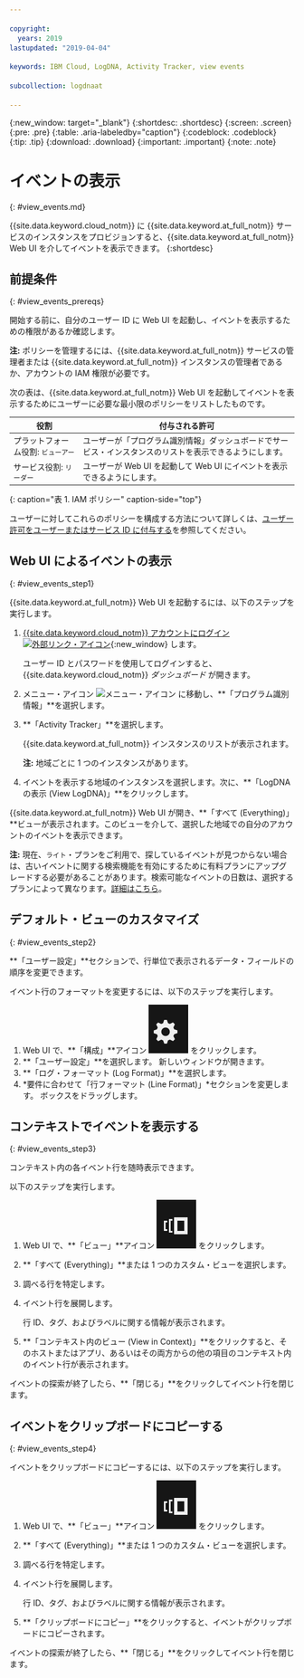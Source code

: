 ```yaml
---

copyright:
  years: 2019
lastupdated: "2019-04-04"

keywords: IBM Cloud, LogDNA, Activity Tracker, view events

subcollection: logdnaat

---
```


{:new_window: target="_blank"}
{:shortdesc: .shortdesc}
{:screen: .screen}
{:pre: .pre}
{:table: .aria-labeledby="caption"}
{:codeblock: .codeblock}
{:tip: .tip}
{:download: .download}
{:important: .important}
{:note: .note}


# イベントの表示
{: #view_events.md}

{{site.data.keyword.cloud_notm}} に {{site.data.keyword.at_full_notm}} サービスのインスタンスをプロビジョンすると、{{site.data.keyword.at_full_notm}} Web UI を介してイベントを表示できます。
{:shortdesc}


## 前提条件
{: #view_events_prereqs}

開始する前に、自分のユーザー ID に Web UI を起動し、イベントを表示するための権限があるか確認します。 

**注:** ポリシーを管理するには、{{site.data.keyword.at_full_notm}} サービスの管理者または {{site.data.keyword.at_full_notm}} インスタンスの管理者であるか、アカウントの IAM 権限が必要です。

次の表は、{{site.data.keyword.at_full_notm}} Web UI を起動してイベントを表示するためにユーザーに必要な最小限のポリシーをリストしたものです。

| 役割                      | 付与される許可            |
|---------------------------|-------------------------------|  
| プラットフォーム役割: `ビューアー`     | ユーザーが「プログラム識別情報」ダッシュボードでサービス・インスタンスのリストを表示できるようにします。 |
| サービス役割: `リーダー`      | ユーザーが Web UI を起動して Web UI にイベントを表示できるようにします。  |
{: caption="表 1. IAM ポリシー" caption-side="top"} 

ユーザーに対してこれらのポリシーを構成する方法について詳しくは、[ユーザー許可をユーザーまたはサービス ID に付与する](/docs/services/Activity-Tracker-with-LogDNA?topic=logdnaat-iam_view_events#iam_view_events)を参照してください。


## Web UI によるイベントの表示
{: #view_events_step1}

{{site.data.keyword.at_full_notm}} Web UI を起動するには、以下のステップを実行します。

1. [{{site.data.keyword.cloud_notm}} アカウントにログイン ![外部リンク・アイコン](../../icons/launch-glyph.svg "外部リンク・アイコン")](https://cloud.ibm.com/login){:new_window} します。

	ユーザー ID とパスワードを使用してログインすると、{{site.data.keyword.cloud_notm}} *ダッシュボード* が開きます。

2. メニュー・アイコン ![メニュー・アイコン](../../icons/icon_hamburger.svg) に移動し、**「プログラム識別情報」**を選択します。 

3. **「Activity Tracker」**を選択します。 

    {{site.data.keyword.at_full_notm}} インスタンスのリストが表示されます。

    **注:** 地域ごとに 1 つのインスタンスがあります。

4. イベントを表示する地域のインスタンスを選択します。次に、**「LogDNA の表示 (View LogDNA)」**をクリックします。

{{site.data.keyword.at_full_notm}} Web UI が開き、**「すべて (Everything)」**ビューが表示されます。このビューを介して、選択した地域での自分のアカウントのイベントを表示できます。

**注:** 現在、`ライト`・プランをご利用で、探しているイベントが見つからない場合は、古いイベントに関する検索機能を有効にするために有料プランにアップグレードする必要があることがあります。検索可能なイベントの日数は、選択するプランによって異なります。[詳細はこちら](/docs/services/Activity-Tracker-with-LogDNA?topic=logdnaat-service_plan#service_plan)。


## デフォルト・ビューのカスタマイズ
{: #view_events_step2}

**「ユーザー設定」**セクションで、行単位で表示されるデータ・フィールドの順序を変更できます。

イベント行のフォーマットを変更するには、以下のステップを実行します。

1. Web UI で、**「構成」**アイコン ![構成アイコン](images/admin.png "管理アイコン") をクリックします。
2. **「ユーザー設定」**を選択します。 新しいウィンドウが開きます。
3. **「ログ・フォーマット (Log Format)」**を選択します。
4. *要件に合わせて「行フォーマット (Line Format)」*セクションを変更します。 ボックスをドラッグします。




## コンテキストでイベントを表示する
{: #view_events_step3}

コンテキスト内の各イベント行を随時表示できます。

以下のステップを実行します。 

1. Web UI で、**「ビュー」**アイコン ![構成アイコン](images/views.png "構成アイコン") をクリックします。
2. **「すべて (Everything)」**または 1 つのカスタム・ビューを選択します。
3. 調べる行を特定します。
4. イベント行を展開します。 

    行 ID、タグ、およびラベルに関する情報が表示されます。

5. **「コンテキスト内のビュー (View in Context)」**をクリックすると、そのホストまたはアプリ、あるいはその両方からの他の項目のコンテキスト内のイベント行が表示されます。

イベントの探索が終了したら、**「閉じる」**をクリックしてイベント行を閉じます。




## イベントをクリップボードにコピーする
{: #view_events_step4}


イベントをクリップボードにコピーするには、以下のステップを実行します。 

1. Web UI で、**「ビュー」**アイコン ![構成アイコン](images/views.png "構成アイコン") をクリックします。
2. **「すべて (Everything)」**または 1 つのカスタム・ビューを選択します。
3. 調べる行を特定します。
4. イベント行を展開します。 

    行 ID、タグ、およびラベルに関する情報が表示されます。

5. **「クリップボードにコピー」**をクリックすると、イベントがクリップボードにコピーされます。

イベントの探索が終了したら、**「閉じる」**をクリックしてイベント行を閉じます。




